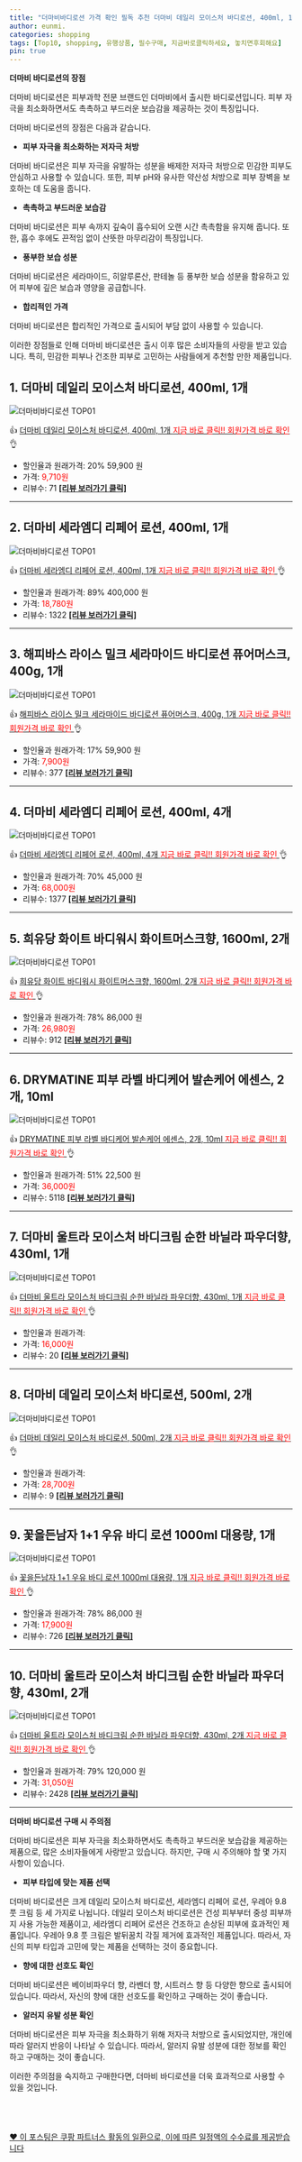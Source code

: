 ```yaml
---
title: "더마비바디로션 가격 확인 필독 추천 더마비 데일리 모이스처 바디로션, 400ml, 1개 비교 장점 구매가이드"
author: eunmi.
categories: shopping
tags: [Top10, shopping, 유행상품, 필수구매, 지금바로클릭하세요, 놓치면후회해요]
pin: true
---
```

**더마비 바디로션의 장점**

더마비 바디로션은 피부과학 전문 브랜드인 더마비에서 출시한 바디로션입니다. 피부 자극을 최소화하면서도 촉촉하고 부드러운 보습감을 제공하는 것이 특징입니다.

더마비 바디로션의 장점은 다음과 같습니다.

* **피부 자극을 최소화하는 저자극 처방**

더마비 바디로션은 피부 자극을 유발하는 성분을 배제한 저자극 처방으로 민감한 피부도 안심하고 사용할 수 있습니다. 또한, 피부 pH와 유사한 약산성 처방으로 피부 장벽을 보호하는 데 도움을 줍니다.

* **촉촉하고 부드러운 보습감**

더마비 바디로션은 피부 속까지 깊숙이 흡수되어 오랜 시간 촉촉함을 유지해 줍니다. 또한, 흡수 후에도 끈적임 없이 산뜻한 마무리감이 특징입니다.

* **풍부한 보습 성분**

더마비 바디로션은 세라마이드, 히알루론산, 판테놀 등 풍부한 보습 성분을 함유하고 있어 피부에 깊은 보습과 영양을 공급합니다.

* **합리적인 가격**

더마비 바디로션은 합리적인 가격으로 출시되어 부담 없이 사용할 수 있습니다.

이러한 장점들로 인해 더마비 바디로션은 출시 이후 많은 소비자들의 사랑을 받고 있습니다. 특히, 민감한 피부나 건조한 피부로 고민하는 사람들에게 추천할 만한 제품입니다.

   

## 1. 더마비 데일리 모이스처 바디로션, 400ml, 1개

![더마비바디로션 TOP01](https://thumbnail10.coupangcdn.com/thumbnails/remote/230x230ex/image/vendor_inventory/3077/2e050844b15006632f611918e724859f6c71202937e61ad50e186346f284.jpg)


👍 [더마비 데일리 모이스처 바디로션, 400ml, 1개 <font color=red> 지금 바로 클릭!! 회원가격 바로 확인 </font> ](https://link.coupang.com/re/AFFSDP?lptag=AF3617701&subid=GithubCoopas&pageKey=5428150943&traceid=V0-153&itemId=38615382&vendorItemId=87781777635) 👌 


- 할인율과 원래가격: 20%  59,900   원
- 가격: <span style='color:red'>9,710원</span>
- 리뷰수: 71  [**[리뷰 보러가기 클릭]**](https://link.coupang.com/re/AFFSDP?lptag=AF3617701&subid=GithubCoopas&pageKey=5428150943&traceid=V0-153&itemId=38615382&vendorItemId=87781777635)

---


   

## 2. 더마비 세라엠디 리페어 로션, 400ml, 1개

![더마비바디로션 TOP01](https://thumbnail9.coupangcdn.com/thumbnails/remote/230x230ex/image/vendor_inventory/265e/4aa55e61b79e9b1401180865ad1f32a9cc0ba4badef656c337dae9fe7e34.png)


👍 [더마비 세라엠디 리페어 로션, 400ml, 1개 <font color=red> 지금 바로 클릭!! 회원가격 바로 확인 </font> ](https://link.coupang.com/re/AFFSDP?lptag=AF3617701&subid=GithubCoopas&pageKey=4663051165&traceid=V0-153&itemId=5823412666&vendorItemId=85951197631) 👌 


- 할인율과 원래가격: 89%  400,000   원
- 가격: <span style='color:red'>18,780원</span>
- 리뷰수: 1322  [**[리뷰 보러가기 클릭]**](https://link.coupang.com/re/AFFSDP?lptag=AF3617701&subid=GithubCoopas&pageKey=4663051165&traceid=V0-153&itemId=5823412666&vendorItemId=85951197631)

---


   

## 3. 해피바스 라이스 밀크 세라마이드 바디로션 퓨어머스크, 400g, 1개

![더마비바디로션 TOP01](https://thumbnail6.coupangcdn.com/thumbnails/remote/230x230ex/image/retail/images/2023/10/11/13/2/592901cb-ca43-4b2e-b612-1513ef9e26b2.jpg)


👍 [해피바스 라이스 밀크 세라마이드 바디로션 퓨어머스크, 400g, 1개 <font color=red> 지금 바로 클릭!! 회원가격 바로 확인 </font> ](https://link.coupang.com/re/AFFSDP?lptag=AF3617701&subid=GithubCoopas&pageKey=7635183475&traceid=V0-153&itemId=20349927802&vendorItemId=87414785043) 👌 


- 할인율과 원래가격: 17%  59,900   원
- 가격: <span style='color:red'>7,900원</span>
- 리뷰수: 377  [**[리뷰 보러가기 클릭]**](https://link.coupang.com/re/AFFSDP?lptag=AF3617701&subid=GithubCoopas&pageKey=7635183475&traceid=V0-153&itemId=20349927802&vendorItemId=87414785043)

---


   

## 4. 더마비 세라엠디 리페어 로션, 400ml, 4개

![더마비바디로션 TOP01](https://thumbnail7.coupangcdn.com/thumbnails/remote/230x230ex/image/vendor_inventory/45ca/640be2bf3798c1740f4bfccf0ae8bceb28d4e1d75cd88f80839ba728a627.png)


👍 [더마비 세라엠디 리페어 로션, 400ml, 4개 <font color=red> 지금 바로 클릭!! 회원가격 바로 확인 </font> ](https://link.coupang.com/re/AFFSDP?lptag=AF3617701&subid=GithubCoopas&pageKey=4663051165&traceid=V0-153&itemId=18173735203&vendorItemId=87721143268) 👌 


- 할인율과 원래가격: 70%  45,000   원
- 가격: <span style='color:red'>68,000원</span>
- 리뷰수: 1377  [**[리뷰 보러가기 클릭]**](https://link.coupang.com/re/AFFSDP?lptag=AF3617701&subid=GithubCoopas&pageKey=4663051165&traceid=V0-153&itemId=18173735203&vendorItemId=87721143268)

---


   

## 5. 희유당 화이트 바디워시 화이트머스크향, 1600ml, 2개

![더마비바디로션 TOP01](https://thumbnail7.coupangcdn.com/thumbnails/remote/230x230ex/image/retail/images/2023/11/08/14/0/c99fe9aa-0732-4d18-be2d-48be7ef946af.jpg)


👍 [희유당 화이트 바디워시 화이트머스크향, 1600ml, 2개 <font color=red> 지금 바로 클릭!! 회원가격 바로 확인 </font> ](https://link.coupang.com/re/AFFSDP?lptag=AF3617701&subid=GithubCoopas&pageKey=7704307958&traceid=V0-153&itemId=20635469927&vendorItemId=87709340070) 👌 


- 할인율과 원래가격: 78%  86,000   원
- 가격: <span style='color:red'>26,980원</span>
- 리뷰수: 912  [**[리뷰 보러가기 클릭]**](https://link.coupang.com/re/AFFSDP?lptag=AF3617701&subid=GithubCoopas&pageKey=7704307958&traceid=V0-153&itemId=20635469927&vendorItemId=87709340070)

---


   

## 6. DRYMATINE 피부 라벨 바디케어 발손케어 에센스, 2개, 10ml

![더마비바디로션 TOP01](https://thumbnail9.coupangcdn.com/thumbnails/remote/230x230ex/image/vendor_inventory/f4a5/97405dd24f2dcd40a1a67a470411392441225683b1c3b1a6599e6b0bb8d8.jpg)


👍 [DRYMATINE 피부 라벨 바디케어 발손케어 에센스, 2개, 10ml <font color=red> 지금 바로 클릭!! 회원가격 바로 확인 </font> ](https://link.coupang.com/re/AFFSDP?lptag=AF3617701&subid=GithubCoopas&pageKey=7641506716&traceid=V0-153&itemId=20305877673&vendorItemId=87517715024) 👌 


- 할인율과 원래가격: 51%  22,500   원
- 가격: <span style='color:red'>36,000원</span>
- 리뷰수: 5118  [**[리뷰 보러가기 클릭]**](https://link.coupang.com/re/AFFSDP?lptag=AF3617701&subid=GithubCoopas&pageKey=7641506716&traceid=V0-153&itemId=20305877673&vendorItemId=87517715024)

---


   

## 7. 더마비 울트라 모이스처 바디크림 순한 바닐라 파우더향, 430ml, 1개

![더마비바디로션 TOP01](https://thumbnail9.coupangcdn.com/thumbnails/remote/230x230ex/image/retail/images/2359070555368751-332a2594-c3d3-4019-8bb8-dadd0e278538.jpg)


👍 [더마비 울트라 모이스처 바디크림 순한 바닐라 파우더향, 430ml, 1개 <font color=red> 지금 바로 클릭!! 회원가격 바로 확인 </font> ](https://link.coupang.com/re/AFFSDP?lptag=AF3617701&subid=GithubCoopas&pageKey=4663051860&traceid=V0-153&itemId=5823414486&vendorItemId=73121795514) 👌 


- 할인율과 원래가격: 
- 가격: <span style='color:red'>16,000원</span>
- 리뷰수: 20  [**[리뷰 보러가기 클릭]**](https://link.coupang.com/re/AFFSDP?lptag=AF3617701&subid=GithubCoopas&pageKey=4663051860&traceid=V0-153&itemId=5823414486&vendorItemId=73121795514)

---


   

## 8. 더마비 데일리 모이스처 바디로션, 500ml, 2개

![더마비바디로션 TOP01](https://thumbnail7.coupangcdn.com/thumbnails/remote/230x230ex/image/vendor_inventory/f12f/0da5700ab0eaf911d107a90b59967c8f43d90af37d2bd18d45b99a6d6f9d.jpg)


👍 [더마비 데일리 모이스처 바디로션, 500ml, 2개 <font color=red> 지금 바로 클릭!! 회원가격 바로 확인 </font> ](https://link.coupang.com/re/AFFSDP?lptag=AF3617701&subid=GithubCoopas&pageKey=5428150943&traceid=V0-153&itemId=1018246619&vendorItemId=87195602703) 👌 


- 할인율과 원래가격: 
- 가격: <span style='color:red'>28,700원</span>
- 리뷰수: 9  [**[리뷰 보러가기 클릭]**](https://link.coupang.com/re/AFFSDP?lptag=AF3617701&subid=GithubCoopas&pageKey=5428150943&traceid=V0-153&itemId=1018246619&vendorItemId=87195602703)

---


   

## 9. 꽃을든남자 1+1 우유 바디 로션 1000ml 대용량, 1개

![더마비바디로션 TOP01](https://thumbnail8.coupangcdn.com/thumbnails/remote/230x230ex/image/vendor_inventory/6b08/7b4d9dddb3547c0d6b8b1289a8b1eb53b5c7fcab4cfab269a96502761b98.PNG)


👍 [꽃을든남자 1+1 우유 바디 로션 1000ml 대용량, 1개 <font color=red> 지금 바로 클릭!! 회원가격 바로 확인 </font> ](https://link.coupang.com/re/AFFSDP?lptag=AF3617701&subid=GithubCoopas&pageKey=6840218710&traceid=V0-153&itemId=16263340988&vendorItemId=83456224032) 👌 


- 할인율과 원래가격: 78%  86,000   원
- 가격: <span style='color:red'>17,900원</span>
- 리뷰수: 726  [**[리뷰 보러가기 클릭]**](https://link.coupang.com/re/AFFSDP?lptag=AF3617701&subid=GithubCoopas&pageKey=6840218710&traceid=V0-153&itemId=16263340988&vendorItemId=83456224032)

---


   

## 10. 더마비 울트라 모이스처 바디크림 순한 바닐라 파우더향, 430ml, 2개

![더마비바디로션 TOP01](https://thumbnail7.coupangcdn.com/thumbnails/remote/230x230ex/image/retail/images/1672274669581795-2c887c21-3342-4af4-88a1-9e1ad4983718.jpg)


👍 [더마비 울트라 모이스처 바디크림 순한 바닐라 파우더향, 430ml, 2개 <font color=red> 지금 바로 클릭!! 회원가격 바로 확인 </font> ](https://link.coupang.com/re/AFFSDP?lptag=AF3617701&subid=GithubCoopas&pageKey=4663051860&traceid=V0-153&itemId=17910185286&vendorItemId=85072872243) 👌 


- 할인율과 원래가격: 79%  120,000   원
- 가격: <span style='color:red'>31,050원</span>
- 리뷰수: 2428  [**[리뷰 보러가기 클릭]**](https://link.coupang.com/re/AFFSDP?lptag=AF3617701&subid=GithubCoopas&pageKey=4663051860&traceid=V0-153&itemId=17910185286&vendorItemId=85072872243)

---
**더마비 바디로션 구매 시 주의점**

더마비 바디로션은 피부 자극을 최소화하면서도 촉촉하고 부드러운 보습감을 제공하는 제품으로, 많은 소비자들에게 사랑받고 있습니다. 하지만, 구매 시 주의해야 할 몇 가지 사항이 있습니다.

* **피부 타입에 맞는 제품 선택**

더마비 바디로션은 크게 데일리 모이스처 바디로션, 세라엠디 리페어 로션, 우레아 9.8 풋 크림 등 세 가지로 나뉩니다. 데일리 모이스처 바디로션은 건성 피부부터 중성 피부까지 사용 가능한 제품이고, 세라엠디 리페어 로션은 건조하고 손상된 피부에 효과적인 제품입니다. 우레아 9.8 풋 크림은 발뒤꿈치 각질 제거에 효과적인 제품입니다. 따라서, 자신의 피부 타입과 고민에 맞는 제품을 선택하는 것이 중요합니다.

* **향에 대한 선호도 확인**

더마비 바디로션은 베이비파우더 향, 라벤더 향, 시트러스 향 등 다양한 향으로 출시되어 있습니다. 따라서, 자신의 향에 대한 선호도를 확인하고 구매하는 것이 좋습니다.

* **알러지 유발 성분 확인**

더마비 바디로션은 피부 자극을 최소화하기 위해 저자극 처방으로 출시되었지만, 개인에 따라 알러지 반응이 나타날 수 있습니다. 따라서, 알러지 유발 성분에 대한 정보를 확인하고 구매하는 것이 좋습니다.

이러한 주의점을 숙지하고 구매한다면, 더마비 바디로션을 더욱 효과적으로 사용할 수 있을 것입니다.<br><br><br><br><br> [ ❤  이 포스팅은 쿠팡 파트너스 활동의 일환으로, 이에 따른 일정액의 수수료를 제공받습니다](https://link.coupang.com/a/bcEFyh)